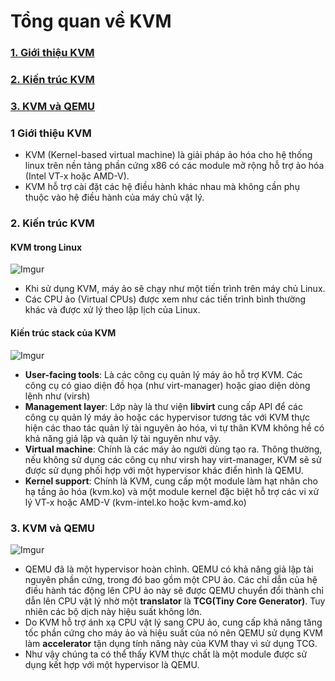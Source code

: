  # Tổng quan về KVM 

### [1. Giới thiệu KVM](#1)

### [2. Kiến trúc KVM](#2)

### [3. KVM và QEMU](#3)

<a name=1></a>
### 1 Giới thiệu KVM
- KVM (Kernel-based virtual machine) là giải pháp ảo hóa cho hệ thống linux trên nền tảng phần cứng x86 có các module mở rộng hỗ trợ ảo hóa (Intel VT-x hoặc AMD-V).
- KVM hỗ trợ cài đặt các hệ điều hành khác nhau mà không cần phụ thuộc vào hệ điều hành của máy chủ vật lý.

<a name=2></a>
### 2. Kiến trúc KVM
#### KVM trong Linux

![Imgur](http://i.imgur.com/wZEjAel.png)

- Khi sử dụng KVM, máy ảo sẽ chạy như một tiến trình trên máy chủ Linux.
- Các CPU ảo (Virtual CPUs) được xem như các tiến trình bình thường khác và được xử lý theo lập lịch của Linux.

#### Kiến trúc stack của KVM

![Imgur](http://i.imgur.com/k7yZSE7.png)

- **User-facing tools**: Là các công cụ quản lý máy ảo hỗ trợ KVM. Các công cụ có giao diện đồ họa (như virt-manager) hoặc giao diện dòng lệnh như (virsh)
- **Management layer**: Lớp này là thư viện **libvirt** cung cấp API để các công cụ quản lý máy ảo hoặc các hypervisor tương tác với KVM thực hiện các thao tác quản lý tài nguyên ảo hóa, vì tự thân KVM không hề có khả năng giả lập và quản lý tài nguyên như vậy.
- **Virtual machine**: Chính là các máy ảo người dùng tạo ra. Thông thường, nếu không sử dụng các công cụ như virsh hay virt-manager, KVM sẽ sử được sử dụng phối hợp với một hypervisor khác điển hình là QEMU.
- **Kernel support**: Chính là KVM, cung cấp một module làm hạt nhân cho hạ tầng ảo hóa (kvm.ko) và một module kernel đặc biệt hỗ trợ các vi xử lý VT-x hoặc AMD-V (kvm-intel.ko hoặc kvm-amd.ko)

<a name=3></a>
### 3. KVM và QEMU

![Imgur](http://i.imgur.com/ixR3iTM.png)

- QEMU đã là một hypervisor hoàn chỉnh. QEMU có khả năng giả lập tài nguyên phần cứng, trong đó bao gồm một CPU ảo. Các chỉ dẫn của hệ điều hành tác động lên CPU ảo này sẽ được QEMU chuyển đổi thành chỉ dẫn lên CPU vật lý nhờ một **translator** là **TCG(Tiny Core Generator)**. Tuy nhiên các bộ dịch này hiệu suất không lớn. 
- Do KVM hỗ trợ ánh xạ CPU vật lý sang CPU ảo, cung cấp khả năng tăng tốc phần cứng cho máy ảo và hiệu suất của nó nên QEMU sử dụng KVM làm **accelerator** tận dụng tính năng này của KVM thay vì sử dụng TCG.
- Như vậy chúng ta có thể thấy KVM thực chất là một module được sử dụng kết hợp với một hypervisor là QEMU.

